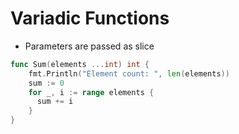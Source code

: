 # Variadic Functions

- Parameters are passed as slice

```go
func Sum(elements ...int) int {
    fmt.Println("Element count: ", len(elements))
    sum := 0
    for _, i := range elements {
      sum += i
    }
}
```
